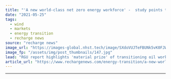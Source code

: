 ```yaml
---
title: "'A new world-class net zero energy workforce' -  study points to 200,000 North Sea jobs by 2030"
date: "2021-05-25"
tags: 
  - wind
  - markets
  - energy transition
  - recharge news
source: "recharge news"
image_url: "https://images-global.nhst.tech/image/SXdoVUJTeFBUNk5vK0FJWkd2VmhIbTYwZ0FmUVZCbGxBWGVvajFweHVMTT0=/nhst/binary/1ed0bf12b7a439aafda33bcee3c422df"
image_fp: "/assets/img/post_thumbnails/147.jpg"
lead: "RGU report highlights 'material prize' of transitioning oil workers to clean-energy roles but warns of 'accelerated decline' in employment without joined-up action"
article_url: "https://www.rechargenews.com/energy-transition/a-new-world-class-net-zero-energy-workforce-study-points-to-200-000-north-sea-jobs-by-2030/2-1-1015320"
---
```


---
